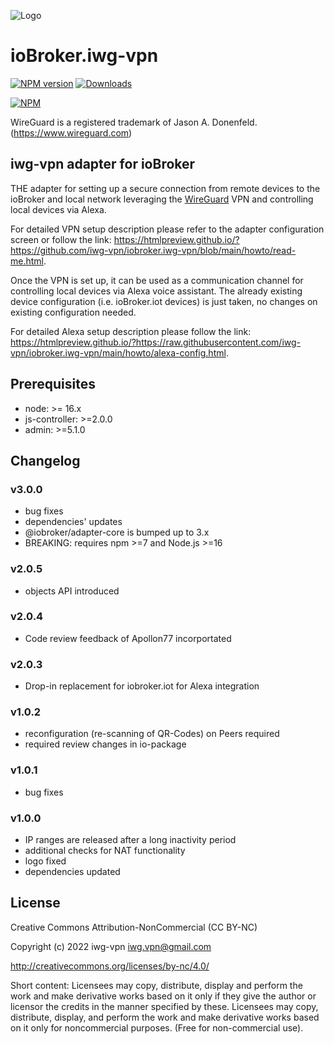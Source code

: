 ![Logo](admin/iwg-vpn-sm.png)


# ioBroker.iwg-vpn

[![NPM version](http://img.shields.io/npm/v/iobroker.iwg-vpn.svg)](https://www.npmjs.com/package/iobroker.iwg-vpn)
[![Downloads](https://img.shields.io/npm/dm/iobroker.iwg-vpn.svg)](https://www.npmjs.com/package/iobroker.iwg-vpn)

[![NPM](https://nodei.co/npm/iobroker.iwg-vpn.png?downloads=true)](https://nodei.co/npm/iobroker.iwg-vpn/)

WireGuard is a registered trademark of Jason A. Donenfeld. (https://www.wireguard.com)

## iwg-vpn adapter for ioBroker

THE adapter for setting up a secure connection from remote devices to the ioBroker and local network leveraging the [WireGuard](https://www.wireguard.com) VPN and controlling local devices via Alexa.

For detailed VPN setup description please refer to the adapter configuration screen or follow the
link: https://htmlpreview.github.io/?https://github.com/iwg-vpn/iobroker.iwg-vpn/blob/main/howto/read-me.html.

Once the VPN is set up, it can be used as a communication channel for controlling local devices via Alexa voice assistant. The already existing device configuration (i.e. ioBroker.iot devices) is just taken, no changes on existing configuration needed.

For detailed Alexa setup description please follow the link: https://htmlpreview.github.io/?https://raw.githubusercontent.com/iwg-vpn/iobroker.iwg-vpn/main/howto/alexa-config.html.

## Prerequisites
* node: >= 16.x
* js-controller: >=2.0.0
* admin: >=5.1.0

## Changelog

### v3.0.0
* bug fixes
* dependencies' updates
* @iobroker/adapter-core is bumped up to 3.x
* BREAKING: requires npm >=7 and Node.js >=16

### v2.0.5
* objects API introduced

### v2.0.4
* Code review feedback of Apollon77 incorportated

### v2.0.3
* Drop-in replacement for iobroker.iot for Alexa integration

### v1.0.2
* reconfiguration (re-scanning of QR-Codes) on Peers required
* required review changes in io-package

### v1.0.1
* bug fixes

### v1.0.0
* IP ranges are released after a long inactivity period
* additional checks for NAT functionality
* logo fixed
* dependencies updated

## License
Creative Commons Attribution-NonCommercial (CC BY-NC)

Copyright (c) 2022 iwg-vpn <iwg.vpn@gmail.com>

http://creativecommons.org/licenses/by-nc/4.0/

Short content:
Licensees may copy, distribute, display and perform the work and make derivative works based on it only if they give the author or licensor the credits in the manner specified by these.
Licensees may copy, distribute, display, and perform the work and make derivative works based on it only for noncommercial purposes.
(Free for non-commercial use).